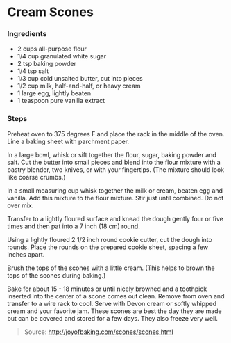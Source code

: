 Cream Scones
============

### Ingredients
- 2 cups all-purpose flour
- 1/4 cup granulated white sugar
- 2 tsp baking powder
- 1/4 tsp salt
- 1/3 cup cold unsalted butter, cut into pieces
- 1/2 cup milk, half-and-half, or heavy cream
- 1 large egg, lightly beaten
- 1 teaspoon pure vanilla extract

### Steps
Preheat oven to 375 degrees F and place the rack in the middle of the oven. Line a baking sheet with parchment paper.

In a large bowl, whisk or sift together the flour, sugar, baking powder and salt. Cut the butter into small pieces and blend into the flour mixture with a pastry blender, two knives, or with your fingertips. (The mixture should look like coarse crumbs.)

In a small measuring cup whisk together the milk or cream, beaten egg and vanilla. Add this mixture to the flour mixture. Stir just until combined. Do not over mix.

Transfer to a lightly floured surface and knead the dough gently four or five times and then pat into a 7 inch (18 cm) round.

Using a lightly floured 2 1/2 inch round cookie cutter, cut the dough into rounds. Place the rounds on the prepared cookie sheet, spacing a few inches apart.

Brush the tops of the scones with a little cream. (This helps to brown the tops of the scones during baking.)

Bake for about 15 - 18 minutes or until nicely browned and a toothpick inserted into the center of a scone comes out clean. Remove from oven and transfer to a wire rack to cool. Serve with Devon cream or softly whipped cream and your favorite jam. These scones are best the day they are made but can be covered and stored for a few days. They also freeze very well.

> Source: http://joyofbaking.com/scones/scones.html
